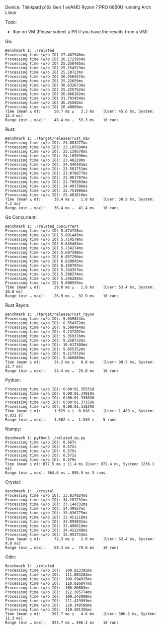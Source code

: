 Device: Thinkpad p16s Gen 1 w/AMD Ryzen 7 PRO 6850U running Arch Linux

Todo:

-   Run on VM (Please submit a PR if you have the results from a VM)

Go:

    Benchmark 1: ./related
    Processing time (w/o IO) 27.487946ms
    Processing time (w/o IO) 26.172395ms
    Processing time (w/o IO) 25.250405ms
    Processing time (w/o IO) 25.154513ms
    Processing time (w/o IO) 25.10723ms
    Processing time (w/o IO) 26.256557ms
    Processing time (w/o IO) 25.22659ms
    Processing time (w/o IO) 30.632673ms
    Processing time (w/o IO) 25.225752ms
    Processing time (w/o IO) 26.666182ms
    Processing time (w/o IO) 31.793454ms
    Processing time (w/o IO) 26.25502ms
    Processing time (w/o IO) 26.40609ms
    Time (mean ± σ):      50.7 ms ±   3.3 ms    [User: 45.6 ms, System: 13.4 ms]
    Range (min … max):    48.4 ms …  53.3 ms    10 runs

Rust:

    Benchmark 1: ./target/release/rust_max
    Processing time (w/o IO): 23.883277ms
    Processing time (w/o IO): 23.185584ms
    Processing time (w/o IO): 23.119578ms
    Processing time (w/o IO): 24.165036ms
    Processing time (w/o IO): 23.48229ms
    Processing time (w/o IO): 24.449101ms
    Processing time (w/o IO): 23.581751ms
    Processing time (w/o IO): 23.878877ms
    Processing time (w/o IO): 23.901787ms
    Processing time (w/o IO): 22.709303ms
    Processing time (w/o IO): 24.491706ms
    Processing time (w/o IO): 22.751906ms
    Processing time (w/o IO): 23.401616ms
    Time (mean ± σ):      38.4 ms ±   1.8 ms    [User: 30.9 ms, System: 7.2 ms]
    Range (min … max):    36.4 ms …  41.4 ms    10 runs

Go Concurrent:

    Benchmark 1: ./related_concurrent
    Processing time (w/o IO) 5.874728ms
    Processing time (w/o IO) 5.091445ms
    Processing time (w/o IO) 5.714579ms
    Processing time (w/o IO) 5.845463ms
    Processing time (w/o IO) 5.734274ms
    Processing time (w/o IO) 5.697398ms
    Processing time (w/o IO) 6.057296ms
    Processing time (w/o IO) 6.820045ms
    Processing time (w/o IO) 6.158707ms
    Processing time (w/o IO) 5.334357ms
    Processing time (w/o IO) 5.588374ms
    Processing time (w/o IO) 5.246285ms
    Processing time (w/o IO) 5.800555ms
    Time (mean ± σ):      29.0 ms ±   1.6 ms    [User: 53.4 ms, System: 20.8 ms]
    Range (min … max):    26.9 ms …  32.9 ms    10 runs

Rust Rayon:

    Benchmark 1: ./target/release/rust_rayon
    Processing time (w/o IO): 9.559824ms
    Processing time (w/o IO): 8.554372ms
    Processing time (w/o IO): 9.599494ms
    Processing time (w/o IO): 9.137207ms
    Processing time (w/o IO): 9.359376ms
    Processing time (w/o IO): 9.258732ms
    Processing time (w/o IO): 10.617308ms
    Processing time (w/o IO): 9.055352ms
    Processing time (w/o IO): 9.117372ms
    Processing time (w/o IO): 9.468889ms
    Time (mean ± σ):      24.2 ms ±   0.8 ms    [User: 89.3 ms, System: 33.7 ms]
    Range (min … max):    23.4 ms …  25.8 ms    10 runs

Python:

    Processing time (w/o IO): 0:00:01.355318
    Processing time (w/o IO): 0:00:01.349105
    Processing time (w/o IO): 0:00:01.335888
    Processing time (w/o IO): 0:00:01.371586
    Processing time (w/o IO): 0:00:01.316292
    Time (mean ± σ):      1.529 s ±  0.018 s    [User: 1.489 s, System: 0.031 s]
    Range (min … max):    1.502 s …  1.549 s    5 runs

Numpy:

    Benchmark 1: python3 ./related_np.py
    Processing time (w/o IO): 0.567s
    Processing time (w/o IO): 0.572s
    Processing time (w/o IO): 0.575s
    Processing time (w/o IO): 0.571s
    Processing time (w/o IO): 0.579s
    Time (mean ± σ): 877.5 ms ± 11.4 ms [User: 972.4 ms, System: 1236.1 ms]
    Range (min … max): 864.6 ms … 895.9 ms 5 runs

Crystal:

    Benchmark 1: ./crystal
    Processing time (w/o IO): 33.834024ms
    Processing time (w/o IO): 34.287231ms
    Processing time (w/o IO): 33.144332ms
    Processing time (w/o IO): 34.49557ms
    Processing time (w/o IO): 33.036775ms
    Processing time (w/o IO): 33.451218ms
    Processing time (w/o IO): 33.893041ms
    Processing time (w/o IO): 33.496616ms
    Processing time (w/o IO): 34.412248ms
    Processing time (w/o IO): 33.953733ms
    Time (mean ± σ):      72.3 ms ±   2.9 ms    [User: 62.4 ms, System: 9.0 ms]
    Range (min … max):    69.3 ms …  79.8 ms    10 runs

Odin:

    Benchmark 1: ./related
    Processing time (w/o IO):  109.823395ms
    Processing time (w/o IO):  111.083283ms
    Processing time (w/o IO):  108.994925ms
    Processing time (w/o IO):  110.026847ms
    Processing time (w/o IO):  108.80663ms
    Processing time (w/o IO):  112.385774ms
    Processing time (w/o IO):  109.242098ms
    Processing time (w/o IO):  111.419993ms
    Processing time (w/o IO):  110.349589ms
    Processing time (w/o IO):  110.501355ms
    Time (mean ± σ):     397.7 ms ±   4.6 ms    [User: 386.2 ms, System: 11.3 ms]
    Range (min … max):   393.7 ms … 406.3 ms    10 runs
